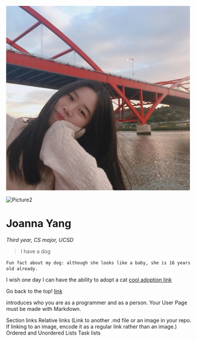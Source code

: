 
[Pictures1]: <>
![Picture1](110MyPicture.png)

[Pictures2]: <>
![Picture2](110MyDog.heic)

[Heading]: <>
# Joanna Yang

[Styling text]: <>
*Third year, CS major, UCSD*

[Quoting text]: <>
> I have a dog

[Quoting code]: <>
```
Fun fact about my dog: although she looks like a baby, she is 16 years old already.
```

[External Links]: <>
I wish one day I can have the ability to adopt a cat [cool adoption link](https://www.petsmart.com/adoption/people-saving-pets/ca-adoption-landing.html)

[Section Links]: <>
Go back to the top! [link](https://github.com/joy002/CSE110/blob/main/index.md#joanna-yang)


introduces who you are as a programmer and as a person. Your User Page must be made with Markdown.


Section links
Relative links (Link to another .md file or an image in your repo. If linking to an image, encode it as a regular link rather than an image.)
Ordered and Unordered Lists
Task lists
